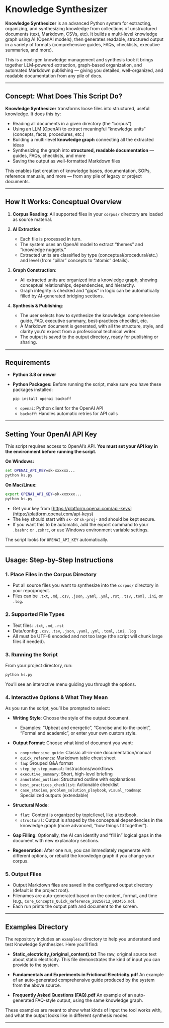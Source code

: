 # Knowledge Synthesizer

**Knowledge Synthesizer** is an advanced Python system for extracting, organizing, and synthesizing knowledge from collections of unstructured documents (text, Markdown, CSVs, etc). It builds a multi-level knowledge graph using AI (OpenAI models), then generates readable, structured output in a variety of formats (comprehensive guides, FAQs, checklists, executive summaries, and more).

This is a next-gen knowledge management and synthesis tool: it brings together LLM-powered extraction, graph-based organization, and automated Markdown publishing — giving you detailed, well-organized, and readable documentation from any pile of docs.


---

## Concept: What Does This Script Do?

**Knowledge Synthesizer** transforms loose files into structured, useful knowledge. It does this by:

* Reading all documents in a given directory (the “corpus”)
* Using an LLM (OpenAI) to extract meaningful “knowledge units” (concepts, facts, procedures, etc.)
* Building a multi-level **knowledge graph** connecting all the extracted ideas
* Synthesizing the graph into **structured, readable documentation** — guides, FAQs, checklists, and more
* Saving the output as well-formatted Markdown files

This enables fast creation of knowledge bases, documentation, SOPs, reference manuals, and more — from any pile of legacy or project documents.

---

## How It Works: Conceptual Overview

1. **Corpus Reading**: All supported files in your `corpus/` directory are loaded as source material.

2. **AI Extraction**:

   * Each file is processed in turn.
   * The system uses an OpenAI model to extract “themes” and “knowledge nuggets.”
   * Extracted units are classified by type (conceptual/procedural/etc.) and level (from “pillar” concepts to “atomic” details).

3. **Graph Construction**:

   * All extracted units are organized into a knowledge graph, showing conceptual relationships, dependencies, and hierarchy.
   * Graph integrity is checked and “gaps” in logic can be automatically filled by AI-generated bridging sections.

4. **Synthesis & Publishing**:

   * The user selects how to synthesize the knowledge: comprehensive guide, FAQ, executive summary, best-practices checklist, etc.
   * A Markdown document is generated, with all the structure, style, and clarity you’d expect from a professional technical writer.
   * The output is saved to the output directory, ready for publishing or sharing.

---

## Requirements

* **Python 3.8 or newer**

* **Python Packages:**
  Before running the script, make sure you have these packages installed:

  ```
  pip install openai backoff
  ```

  * `openai`: Python client for the OpenAI API
  * `backoff`: Handles automatic retries for API calls

---

## Setting Your OpenAI API Key

This script requires access to OpenAI’s API. **You must set your API key in the environment before running the script.**

**On Windows:**

```cmd
set OPENAI_API_KEY=sk-xxxxxx...
python ks.py
```

**On Mac/Linux:**

```bash
export OPENAI_API_KEY=sk-xxxxxx...
python ks.py
```

* Get your key from [https://platform.openai.com/api-keys](https://platform.openai.com/api-keys)
* The key should start with `sk-` or `sk-proj-` and should be kept secure.
* If you want this to be automatic, add the export command to your `.bashrc` or `.zshrc`, or use Windows environment variable settings.

The script looks for `OPENAI_API_KEY` automatically.

---

## Usage: Step-by-Step Instructions

### 1. Place Files in the Corpus Directory

* Put all source files you want to synthesize into the `corpus/` directory in your repo/project.
* Files can be `.txt`, `.md`, `.csv`, `.json`, `.yaml`, `.yml`, `.rst`, `.tsv`, `.toml`, `.ini`, or `.log`.

### 2. Supported File Types

* Text files: `.txt`, `.md`, `.rst`
* Data/config: `.csv`, `.tsv`, `.json`, `.yaml`, `.yml`, `.toml`, `.ini`, `.log`
* All must be UTF-8 encoded and not too large (the script will chunk large files if needed).

### 3. Running the Script

From your project directory, run:

```bash
python ks.py
```

You’ll see an interactive menu guiding you through the options.

### 4. Interactive Options & What They Mean

As you run the script, you’ll be prompted to select:

* **Writing Style**: Choose the style of the output document.

  * Examples: “Upbeat and energetic”, “Concise and to-the-point”, “Formal and academic”, or enter your own custom style.

* **Output Format**: Choose what kind of document you want:

  * `comprehensive_guide`: Classic all-in-one documentation/manual
  * `quick_reference`: Markdown table cheat sheet
  * `faq`: Grouped Q\&A format
  * `step_by_step_manual`: Instructions/workflows
  * `executive_summary`: Short, high-level briefing
  * `annotated_outline`: Structured outline with explanations
  * `best_practices_checklist`: Actionable checklist
  * `case_studies`, `problem_solution_playbook`, `visual_roadmap`: Specialized outputs (extendable)

* **Structural Mode**:

  * `flat`: Content is organized by topic/level, like a textbook.
  * `structural`: Output is shaped by the conceptual dependencies in the knowledge graph (more advanced, “how things fit together”).

* **Gap Filling**: Optionally, the AI can identify and “fill in” logical gaps in the document with new explanatory sections.

* **Regeneration**: After one run, you can immediately regenerate with different options, or rebuild the knowledge graph if you change your corpus.

### 5. Output Files

* Output Markdown files are saved in the configured output directory (default is the project root).
* Filenames are auto-generated based on the content, format, and time (e.g., `Core_Concepts_Quick_Reference_20250712_083455.md`).
* Each run prints the output path and document to the screen.

---

## Examples Directory

The repository includes an `examples/` directory to help you understand and test Knowledge Synthesizer. Here you’ll find:

* **Static\_electricity\_(original\_content).txt**
  The raw, original source text about static electricity. This file demonstrates the kind of input you can provide to the system.

* **Fundamentals and Experiments in Frictional Electricity.pdf**
  An example of an auto-generated comprehensive guide produced by the system from the above source.

* **Frequently Asked Questions (FAQ).pdf**
  An example of an auto-generated FAQ-style output, using the same knowledge graph.

These examples are meant to show what kinds of input the tool works with, and what the output looks like in different synthesis modes.

---
